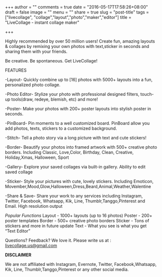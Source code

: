 +++
author = ""
comments = true
date = "2016-05-17T17:58:26+08:00"
draft = false
image = ""
menu = ""
share = true
slug = "post-title"
tags = ["livecollage", "collage","layout","photo","maker","editor"]
title = "LiveCollage - instant collage maker"

+++

Highly recommended by over 50 million users!
Create fun, amazing layouts & collages by remixing your own photos with text,sticker in seconds and sharing them with your friends. <!--more-->

Be creative. Be spontaneous. Get LiveCollage!

FEATURES

-Layout-
Quickly combine up to [16] photos with 5000+ layouts into a fun, personalized photo collage.

-Photo Editor-
Stylize your photo with professional designed filters, touch-up tools(draw, redeye, blemish, etc) and more!

-Poster- 
Make your photos with 200+ poster layouts into stylish poster in seconds. 

-PinBoard-
Pin moments to a well customized board. PinBoard allow you add photos, texts, stickers to a customized background.

-Stitch- 
Tell a photo story via a long picture with text and cute stickers!

-Border-
Beautify your photos into framed artwork with 500+ creative photo borders.
Including Classic, Love,Color, Birthday, Clean, Creative, Holiday,Xmas, Halloween, Sport 


-Gallery- 
Explore your saved collages via built-in gallery.
Ability to edit saved collage

-Sticker-
Style your pictures with cute, lovely stickers.
Including Emoticon, Movember,Mood,Glow,Halloween,Dress,Beard,Animal,Weather,Walentine

-Share & Save- 
Share your work to any services including Instagram, Twitter, Facebook, Whatsapp, Kik, Line, Thumblr,Tanggo,Pinterest and Email.
High resolution output

*Popular Functions*
Layout - 1000+ layouts (up to 16 photos)
Poster - 200+ poster templates
Border - 500+ creative photo borders
Sticker - Tons of stickers and more in future update 
Text - What you see is what you get “Text Editor”

Questions? Feedback? We love it. Please write us at : 
livecollage.us@gmail.com

**DISCLAIMER**

We are not affiliated with Instagram, Evernote, Twitter, Facebook,Whatsapp, Kik, Line, Thumblr,Tanggo,Pinterest or any other social media.

